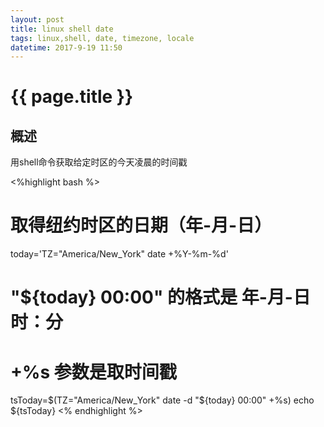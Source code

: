 ```yaml
---
layout: post
title: linux shell date
tags: linux,shell, date, timezone, locale
datetime: 2017-9-19 11:50
---
```


{{ page.title }}
================

## 概述
用shell命令获取给定时区的今天凌晨的时间戳

<%highlight bash %>
# 取得纽约时区的日期（年-月-日）
today='TZ="America/New_York" date +%Y-%m-%d'
# "${today} 00:00" 的格式是 年-月-日 时：分
# +%s 参数是取时间戳
tsToday=$(TZ="America/New_York" date -d "${today} 00:00" +%s)
echo ${tsToday}
<% endhighlight %>
